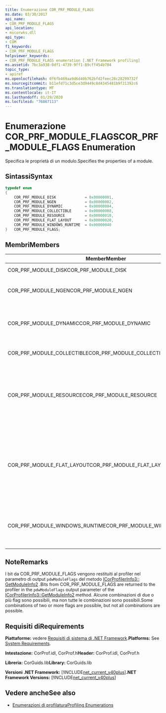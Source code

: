 ```yaml
---
title: Enumerazione COR_PRF_MODULE_FLAGS
ms.date: 03/30/2017
api_name:
- COR_PRF_MODULE_FLAGS
api_location:
- mscorwks.dll
api_type:
- COM
f1_keywords:
- COR_PRF_MODULE_FLAGS
helpviewer_keywords:
- COR_PRF_MODULE_FLAGS enumeration [.NET Framework profiling]
ms.assetid: 7bc3a938-0df1-4739-9ff1-89cff454b704
topic_type:
- apiref
ms.openlocfilehash: 0f6fb469aa9d6d40b762bfd2feec28c28299732f
ms.sourcegitcommit: b11efd71c3d5ce3d9449c8d4345481b9f21392c6
ms.translationtype: MT
ms.contentlocale: it-IT
ms.lasthandoff: 01/29/2020
ms.locfileid: "76867113"
---
```

# <a name="cor_prf_module_flags-enumeration"></a><span data-ttu-id="2c38e-102">Enumerazione COR_PRF_MODULE_FLAGS</span><span class="sxs-lookup"><span data-stu-id="2c38e-102">COR_PRF_MODULE_FLAGS Enumeration</span></span>
<span data-ttu-id="2c38e-103">Specifica le proprietà di un modulo.</span><span class="sxs-lookup"><span data-stu-id="2c38e-103">Specifies the properties of a module.</span></span>  
  
## <a name="syntax"></a><span data-ttu-id="2c38e-104">Sintassi</span><span class="sxs-lookup"><span data-stu-id="2c38e-104">Syntax</span></span>  
  
```cpp  
typedef enum  
{  
    COR_PRF_MODULE_DISK             = 0x00000001,  
    COR_PRF_MODULE_NGEN             = 0x00000002,  
    COR_PRF_MODULE_DYNAMIC          = 0x00000004,  
    COR_PRF_MODULE_COLLECTIBLE      = 0x00000008,  
    COR_PRF_MODULE_RESOURCE         = 0x00000010,  
    COR_PRF_MODULE_FLAT_LAYOUT      = 0x00000020,  
    COR_PRF_MODULE_WINDOWS_RUNTIME  = 0x00000040  
}   COR_PRF_MODULE_FLAGS;  
```  
  
## <a name="members"></a><span data-ttu-id="2c38e-105">Membri</span><span class="sxs-lookup"><span data-stu-id="2c38e-105">Members</span></span>  
  
|<span data-ttu-id="2c38e-106">Member</span><span class="sxs-lookup"><span data-stu-id="2c38e-106">Member</span></span>|<span data-ttu-id="2c38e-107">Descrizione</span><span class="sxs-lookup"><span data-stu-id="2c38e-107">Description</span></span>|  
|------------|-----------------|  
|<span data-ttu-id="2c38e-108">COR_PRF_MODULE_DISK</span><span class="sxs-lookup"><span data-stu-id="2c38e-108">COR_PRF_MODULE_DISK</span></span>|<span data-ttu-id="2c38e-109">Il modulo è stato caricato dal disco.</span><span class="sxs-lookup"><span data-stu-id="2c38e-109">The module was loaded from disk.</span></span>|  
|<span data-ttu-id="2c38e-110">COR_PRF_MODULE_NGEN</span><span class="sxs-lookup"><span data-stu-id="2c38e-110">COR_PRF_MODULE_NGEN</span></span>|<span data-ttu-id="2c38e-111">Il modulo è stato generato dal generatore di immagini native (Ngen. exe).</span><span class="sxs-lookup"><span data-stu-id="2c38e-111">The module was generated by the Native Image Generator (Ngen.exe).</span></span>|  
|<span data-ttu-id="2c38e-112">COR_PRF_MODULE_DYNAMIC</span><span class="sxs-lookup"><span data-stu-id="2c38e-112">COR_PRF_MODULE_DYNAMIC</span></span>|<span data-ttu-id="2c38e-113">Il modulo è stato creato da metodi nello spazio dei nomi <xref:System.Reflection.Emit?displayProperty=nameWithType>.</span><span class="sxs-lookup"><span data-stu-id="2c38e-113">The module was created by methods in the <xref:System.Reflection.Emit?displayProperty=nameWithType> namespace.</span></span>|  
|<span data-ttu-id="2c38e-114">COR_PRF_MODULE_COLLECTIBLE</span><span class="sxs-lookup"><span data-stu-id="2c38e-114">COR_PRF_MODULE_COLLECTIBLE</span></span>|<span data-ttu-id="2c38e-115">La durata del modulo viene gestita dal Garbage Collector.</span><span class="sxs-lookup"><span data-stu-id="2c38e-115">The module's lifetime is managed by the garbage collector.</span></span>|  
|<span data-ttu-id="2c38e-116">COR_PRF_MODULE_RESOURCE</span><span class="sxs-lookup"><span data-stu-id="2c38e-116">COR_PRF_MODULE_RESOURCE</span></span>|<span data-ttu-id="2c38e-117">Il modulo non contiene metadati e viene usato esclusivamente come risorsa.</span><span class="sxs-lookup"><span data-stu-id="2c38e-117">The module contains no metadata and is used strictly as a resource.</span></span> <span data-ttu-id="2c38e-118">L'equivalente gestito di questo bit è il metodo <xref:System.Reflection.Module.IsResource%2A?displayProperty=nameWithType>.</span><span class="sxs-lookup"><span data-stu-id="2c38e-118">The managed equivalent of this bit is the <xref:System.Reflection.Module.IsResource%2A?displayProperty=nameWithType> method.</span></span>|  
|<span data-ttu-id="2c38e-119">COR_PRF_MODULE_FLAT_LAYOUT</span><span class="sxs-lookup"><span data-stu-id="2c38e-119">COR_PRF_MODULE_FLAT_LAYOUT</span></span>|<span data-ttu-id="2c38e-120">Il layout del modulo in memoria è flat e non è mappato.</span><span class="sxs-lookup"><span data-stu-id="2c38e-120">The module's layout in memory is flat, not mapped.</span></span> <span data-ttu-id="2c38e-121">Se questo bit è impostato in un modulo, i profiler che leggono le informazioni direttamente dall'intestazione del file eseguibile portabile (PE) dovranno prestare attenzione durante l'interpretazione degli indirizzi virtuali relativi (RVA) nell'intestazione.</span><span class="sxs-lookup"><span data-stu-id="2c38e-121">If a module has this bit set, profilers that read information directly from the portable executable (PE) file header will have to be careful when interpreting relative virtual addresses (RVAs) in the header.</span></span>|  
|<span data-ttu-id="2c38e-122">COR_PRF_MODULE_WINDOWS_RUNTIME</span><span class="sxs-lookup"><span data-stu-id="2c38e-122">COR_PRF_MODULE_WINDOWS_RUNTIME</span></span>|<span data-ttu-id="2c38e-123">Il flag del tipo di contenuto Windows Runtime viene impostato nei metadati per l'assembly di questo modulo.</span><span class="sxs-lookup"><span data-stu-id="2c38e-123">The Windows Runtime content type flag is set in the metadata for this module's assembly.</span></span> <span data-ttu-id="2c38e-124">Questo è il caso per tutti i moduli di metadati di Windows (. winmd).</span><span class="sxs-lookup"><span data-stu-id="2c38e-124">This is the case for all Windows Metadata (.winmd) modules.</span></span>|  
  
## <a name="remarks"></a><span data-ttu-id="2c38e-125">Note</span><span class="sxs-lookup"><span data-stu-id="2c38e-125">Remarks</span></span>  
 <span data-ttu-id="2c38e-126">I bit da COR_PRF_MODULE_FLAGS vengono restituiti al profiler nel parametro di output `pdwModuleFlags` del metodo [ICorProfilerInfo3:: GetModuleInfo2](icorprofilerinfo3-getmoduleinfo2-method.md) .</span><span class="sxs-lookup"><span data-stu-id="2c38e-126">Bits from COR_PRF_MODULE_FLAGS are returned to the profiler in the `pdwModuleFlags` output parameter of the [ICorProfilerInfo3::GetModuleInfo2](icorprofilerinfo3-getmoduleinfo2-method.md) method.</span></span> <span data-ttu-id="2c38e-127">Alcune combinazioni di due o più flag sono possibili, ma non tutte le combinazioni sono possibili.</span><span class="sxs-lookup"><span data-stu-id="2c38e-127">Some combinations of two or more flags are possible, but not all combinations are possible.</span></span>  
  
## <a name="requirements"></a><span data-ttu-id="2c38e-128">Requisiti di</span><span class="sxs-lookup"><span data-stu-id="2c38e-128">Requirements</span></span>  
 <span data-ttu-id="2c38e-129">**Piattaforme:** vedere [Requisiti di sistema di .NET Framework](../../../../docs/framework/get-started/system-requirements.md).</span><span class="sxs-lookup"><span data-stu-id="2c38e-129">**Platforms:** See [System Requirements](../../../../docs/framework/get-started/system-requirements.md).</span></span>  
  
 <span data-ttu-id="2c38e-130">**Intestazione:** CorProf.idl, CorProf.h</span><span class="sxs-lookup"><span data-stu-id="2c38e-130">**Header:** CorProf.idl, CorProf.h</span></span>  
  
 <span data-ttu-id="2c38e-131">**Libreria:** CorGuids.lib</span><span class="sxs-lookup"><span data-stu-id="2c38e-131">**Library:** CorGuids.lib</span></span>  
  
 <span data-ttu-id="2c38e-132">**Versioni .NET Framework:** [!INCLUDE[net_current_v40plus](../../../../includes/net-current-v40plus-md.md)]</span><span class="sxs-lookup"><span data-stu-id="2c38e-132">**.NET Framework Versions:** [!INCLUDE[net_current_v40plus](../../../../includes/net-current-v40plus-md.md)]</span></span>  
  
## <a name="see-also"></a><span data-ttu-id="2c38e-133">Vedere anche</span><span class="sxs-lookup"><span data-stu-id="2c38e-133">See also</span></span>

- [<span data-ttu-id="2c38e-134">Enumerazioni di profilatura</span><span class="sxs-lookup"><span data-stu-id="2c38e-134">Profiling Enumerations</span></span>](profiling-enumerations.md)
